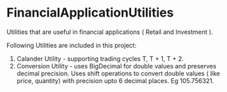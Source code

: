 # FinancialApplicationUtilities
Utilities that are useful in financial applications ( Retail and Investment ).

Following Utilities are included in this project:
1. Calander Utility - supporting trading cycles T, T + 1, T + 2.
2. Conversion Utility - uses BigDecimal for double values and preserves decimal precision. Uses shift operations to convert double values ( like price, quantity) with precision upto 6 decimal places. Eg 105.756321.